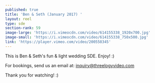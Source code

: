 ```yaml
---
published: true
title: 'Ben & Seth (January 2017) '
layout: reel
type: sde
section-rank: 59
image-large: 'https://i.vimeocdn.com/video/614155338_1920x700.jpg'
image-small: 'https://i.vimeocdn.com/video/614155338_750x500.jpg'
link: 'https://player.vimeo.com/video/200558345'
---
```

This is Ben & Seth's fun & light wedding SDE. Enjoy! :)

For bookings, send us an email at: inquiry@threelogyvideo.com

Thank you for watching! :)
